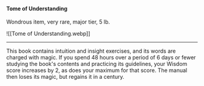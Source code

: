 #### Tome of Understanding

Wondrous item, very rare, major tier, 5 lb.

![[Tome of Understanding.webp]]

---

This book contains intuition and insight exercises, and its words are charged with magic. If you spend 48 hours over a period of 6 days or fewer studying the book's contents and practicing its guidelines, your Wisdom score increases by 2, as does your maximum for that score. The manual then loses its magic, but regains it in a century.
